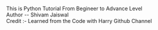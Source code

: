 This is Python Tutorial From Begineer to Advance Level
<br>
Author -- Shivam Jaiswal
<br>
Credit :- Learned from the Code with Harry Github Channel
